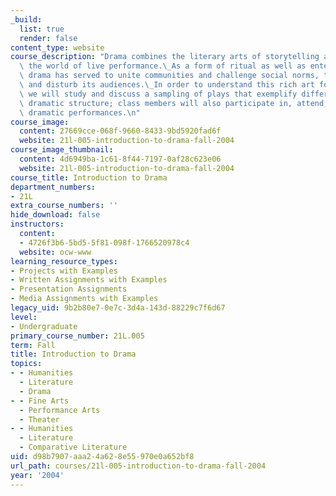 ```yaml
---
_build:
  list: true
  render: false
content_type: website
course_description: "Drama combines the literary arts of storytelling and poetry with\
  \ the world of live performance.\_As a form of ritual as well as entertainment,\
  \ drama has served to unite communities and challenge social norms, to vitalize\
  \ and disturb its audiences.\_In order to understand this rich art form more fully,\
  \ we will study and discuss a sampling of plays that exemplify different kinds of\
  \ dramatic structure; class members will also participate in, attend, and review\
  \ dramatic performances.\n"
course_image:
  content: 27669cce-068f-9660-8433-9bd5920fad6f
  website: 21l-005-introduction-to-drama-fall-2004
course_image_thumbnail:
  content: 4d6949ba-1c61-8f44-7197-0af28c623e06
  website: 21l-005-introduction-to-drama-fall-2004
course_title: Introduction to Drama
department_numbers:
- 21L
extra_course_numbers: ''
hide_download: false
instructors:
  content:
  - 4726f3b6-5bd5-5f81-098f-1766520978c4
  website: ocw-www
learning_resource_types:
- Projects with Examples
- Written Assignments with Examples
- Presentation Assignments
- Media Assignments with Examples
legacy_uid: 9b2b80e7-0e7c-3d4a-143d-88229c7f6d67
level:
- Undergraduate
primary_course_number: 21L.005
term: Fall
title: Introduction to Drama
topics:
- - Humanities
  - Literature
  - Drama
- - Fine Arts
  - Performance Arts
  - Theater
- - Humanities
  - Literature
  - Comparative Literature
uid: d98b7907-aaa2-4a62-8e55-970e0a652bf8
url_path: courses/21l-005-introduction-to-drama-fall-2004
year: '2004'
---
```

